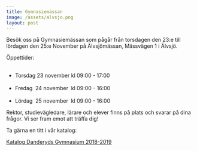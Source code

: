 ```yaml
---
title: Gymnasiemässan
image: /assets/alvsjo.png
layout: post
---
```


Besök oss på Gymnasiemässan som pågår från torsdagen den 23:e till lördagen den 25:e November på Älvsjömässan, Mässvägen 1 i Älvsjö.

Öppettider:
<ul>
  <li>Torsdag 23 november kl 09:00 - 17:00</li>
  <li>Fredag  24 november  kl 09:00 - 16:00</li>
  <li>Lördag  25 november  kl 09:00 - 16:00</li>
</ul> 

Rektor, studievägledare, lärare och elever finns på plats och svarar på dina frågor. 
Vi ser fram emot att träffa dig!

Ta gärna en titt i vår katalog:

[Katalog Danderyds Gymnasium 2018-2019](/assets/Katalog.pdf)

